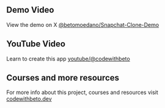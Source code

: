 ## Demo Video

View the demo on X [@betomoedano/Snapchat-Clone-Demo](https://x.com/betomoedano/status/1806751962659991596)

## YouTube Video

Learn to create this app [youtube/@codewithbeto](https://www.youtube.com/@codewithbeto)

## Courses and more resources

For more info about this project, courses and resources visit [codewithbeto.dev](https://codewithbeto.dev)
